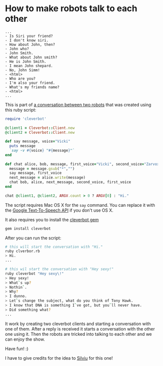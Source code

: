 How to make robots talk to each other
=====================================
 

```
... 
- Is Siri your friend?
- I don't know siri.
- How about John, then?
- John who?
- John Smith.
- What about John smith?
- He is John Smith.
- I mean John shepard.
- No, John Simm!
- <html>
- Who are you?
- I'm also your friend.
- What's my friends name?
- <html>
...
```

This is part of [a conversation between two robots](http://www.youtube.com/watch?v=XD-KrtYOKzo) that was created using this ruby script:

```ruby
require 'cleverbot'
 
@client1 = Cleverbot::Client.new
@client2 = Cleverbot::Client.new
 
def say message, voice="Vicki"
  puts message
  `say -v #{voice} "#{message}"`
end
 
def chat alice, bob, message, first_voice="Vicki", second_voice="Zarvox"
  message = message.gsub("*","")
  say message, first_voice
  next_message = alice.write(message)
  chat bob, alice, next_message, second_voice, first_voice
end
 
chat @client1, @client2, ARGV.count > 0 ? ARGV[0] : "Hi."
```

The script requires Mac OS X for the `say` command. You can replace it with the [Google Text-To-Speech API](http://stackoverflow.com/questions/9893175/google-text-to-speech-api) if you don't use OS X.

It also requires you to install the [cleverbot gem](https://github.com/benmanns/cleverbot)

```bash
gem install cleverbot
```

After you can run the script:

```bash
# this will start the conversation with "Hi."
ruby clverbor.rb
> Hi.
...

# this wil start the conversation with "Hey sexy!"
ruby cleverbot "Hey sexy\!"
> Hey sexy!
> What`s up?
> Nothin`.
> Why?
> I dunno.
> Let`s change the subject, what do you think of Tony Hawk.
> I know that DNA is something I`ve got, but you`ll never have.
> Did something what?
...
```

It work by creating two cleverbot clients and starting a conversation with one of them. After a reply is received it starts a conversation with the other one using it. Then the robots are tricked into talking to each other and we can enjoy the show.

Have fun! :)

I have to give credits for the idea to [Silviu](https://github.com/tspop) for this one! 
 

